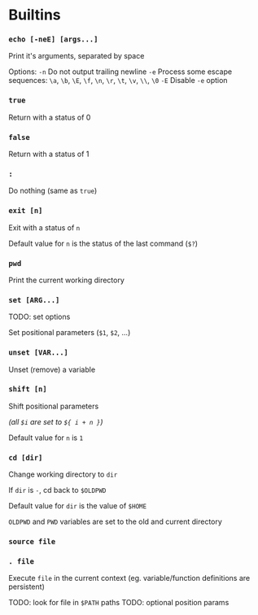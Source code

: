# Builtins

### `echo [-neE] [args...]`

Print it's arguments, separated by space

Options:
`-n`		Do not output trailing newline
`-e`		Process some escape sequences:
			`\a`, `\b`, `\E`, `\f`, `\n`, `\r`, `\t`, `\v`, `\\`, `\0`
`-E`		Disable `-e` option

### `true`

Return with a status of 0

### `false`

Return with a status of 1

### `:`

Do nothing (same as `true`)

### `exit [n]`

Exit with a status of `n`

Default value for `n` is the status of the last command (`$?`)

### `pwd`

Print the current working directory

### `set [ARG...]`

TODO: set options

Set positional parameters (`$1`, `$2`, ...)

### `unset [VAR...]`

Unset (remove) a variable

### `shift [n]`

Shift positional parameters

_(all `$i` are set to `${ i + n }`)_

Default value for `n` is `1`

### `cd [dir]`

Change working directory to `dir`

If `dir` is `-`, cd back to `$OLDPWD`

Default value for `dir` is the value of `$HOME`

`OLDPWD` and `PWD` variables are set to the old and current directory

### `source file`
### `. file`

Execute `file` in the current context
(eg. variable/function definitions are persistent)

TODO: look for file in `$PATH` paths
TODO: optional position params
